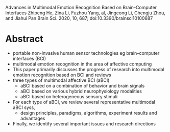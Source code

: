 Advances in Multimodal Emotion Recognition Based on Brain–Computer Interfaces
Zhipeng He, Zina Li, Fuzhou Yang, al, Jingcong Li, Chengju Zhou, and Jiahui Pan
Brain Sci. 2020, 10, 687; doi:10.3390/brainsci10100687

# Abstract

* portable non-invasive human sensor technologies 
  eg brain–computer interfaces (BCI)
* multimodal emotion recognition in the area of affective computing
* This paper primarily discusses the progress of research into
  multimodal emotion recognition based on BCI and reviews 
* three types of multimodal affective BCI (aBCI)
  * aBCI based on a combination of behavior and brain signals
  * aBCI based on various hybrid neurophysiology modalities 
  * aBCI based on heterogeneous sensory stimuli
* For each type of aBCI, we review several representative multimodal aBCI syss,
  * design principles, paradigms, algorithms, experiment results and advantages
* Finally, we identify several important issues and research directions
